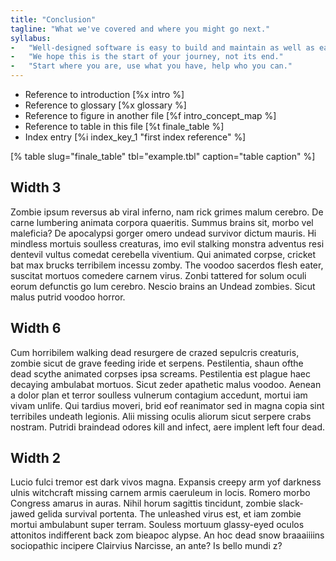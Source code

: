 ```yaml
---
title: "Conclusion"
tagline: "What we've covered and where you might go next."
syllabus:
-   "Well-designed software is easy to build and maintain as well as easy to use."
-   "We hope this is the start of your journey, not its end."
-   "Start where you are, use what you have, help who you can."
---
```


-   Reference to introduction [%x intro %]
-   Reference to glossary [%x glossary %]
-   Reference to figure in another file [%f intro_concept_map %]
-   Reference to table in this file [%t finale_table %]
-   Index entry [%i index_key_1 "first index reference" %]

[% table slug="finale_table" tbl="example.tbl" caption="table caption" %]

<div class="row">
  <div class="col-4">
    <h2>Width 3</h2>
    <p>
      Zombie ipsum reversus ab viral inferno, nam rick grimes malum cerebro.
      De carne lumbering animata corpora quaeritis.
      Summus brains sit, morbo vel maleficia?
      De apocalypsi gorger omero undead survivor dictum mauris.
      Hi mindless mortuis soulless creaturas,
      imo evil stalking monstra adventus resi dentevil vultus comedat cerebella viventium.
      Qui animated corpse, cricket bat max brucks terribilem incessu zomby.
      The voodoo sacerdos flesh eater, suscitat mortuos comedere carnem virus.
      Zonbi tattered for solum oculi eorum defunctis go lum cerebro.
      Nescio brains an Undead zombies.
      Sicut malus putrid voodoo horror.
    </p>
  </div>
  <div class="col-6">
    <h2>Width 6</h2>
    <p>
      Cum horribilem walking dead resurgere de crazed sepulcris creaturis,
      zombie sicut de grave feeding iride et serpens.
      Pestilentia, shaun ofthe dead scythe animated corpses ipsa screams.
      Pestilentia est plague haec decaying ambulabat mortuos.
      Sicut zeder apathetic malus voodoo.
      Aenean a dolor plan et terror soulless vulnerum contagium accedunt, mortui iam vivam unlife.
      Qui tardius moveri, brid eof reanimator sed in magna copia sint terribiles undeath legionis.
      Alii missing oculis aliorum sicut serpere crabs nostram.
      Putridi braindead odores kill and infect, aere implent left four dead.
    </p>
  </div>
  <div class="col-2">
    <h2>Width 2</h2>
    <p>
      Lucio fulci tremor est dark vivos magna.
      Expansis creepy arm yof darkness ulnis witchcraft missing carnem armis caeruleum in locis.
      Romero morbo Congress amarus in auras.
      Nihil horum sagittis tincidunt, zombie slack-jawed gelida survival portenta.
      The unleashed virus est, et iam zombie mortui ambulabunt super terram.
      Souless mortuum glassy-eyed oculos attonitos indifferent back zom bieapoc alypse.
      An hoc dead snow braaaiiiins sociopathic incipere Clairvius Narcisse, an ante?
      Is bello mundi z?
    </p>
  </div>
</div>
